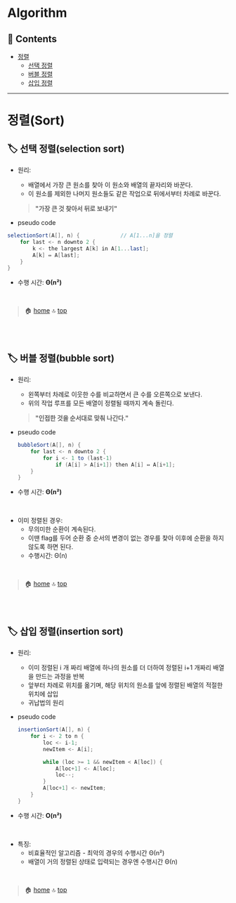 # Algorithm

## :memo: Contents
- [정렬](#정렬sort)
    - [선택 정렬](#label-선택-정렬selection-sort)
    - [버블 정렬](#label-버블-정렬bubble-sort)
    - [삽입 정렬](#label-삽입-정렬insertion-sort)

---

# 정렬(Sort)

## :label: 선택 정렬(selection sort)

- 원리:
    - 배열에서 가장 큰 원소를 찾아 이 원소와 배열의 끝자리와 바꾼다.
    - 이 원소를 제외한 나머지 원소들도 같은 작업으로 뒤에서부터 차례로 바꾼다.
    > **"가장 큰 것 찾아서 뒤로 보내기"**

- pseudo code
```java
selectionSort(A[], n) {             // A[1...n]을 정렬
    for last <- n downto 2 {
        k <- the largest A[k] in A[1...last];
        A[k] ⇔ A[last];
    }
}
```

- 수행 시간: **Θ(n²)**

<br>

> :house: [home](https://github.com/hanwix2/For_Study) :top: [top](#algorithm)

<br>
<br>

## :label: 버블 정렬(bubble sort)

- 원리:
    - 왼쪽부터 차례로 이웃한 수를 비교하면서 큰 수를 오른쪽으로 보낸다.
    - 위의 작업 루프를 모든 배열이 정렬될 때까지 계속 돌린다.
    > **"인접한 것을 순서대로 맞춰 나간다."**

- pseudo code
    ```java
    bubbleSort(A[], n) {
        for last <- n downto 2 {
            for i <- 1 to (last-1)
                if (A[i] > A[i+1]) then A[i] ⇔ A[i+1];
        }
    }
    ```

- 수행 시간: **Θ(n²)**

<br>

- 이미 정렬된 경우:
    - 무의미한 순환이 계속된다.
    - 이땐 flag를 두어 순환 중 순서의 변경이 없는 경우를 찾아 이후에 순환을 하지 않도록 하면 된다.
    - 수행시간: Θ(n)

<br>

> :house: [home](https://github.com/hanwix2/For_Study) :top: [top](#algorithm)

<br>
<br>

## :label: 삽입 정렬(insertion sort)

- 원리:
    - 이미 정렬된 i 개 짜리 배열에 하나의 원소를 더 더하여 정렬된 i+1 개짜리 배열을 만드는 과정을 반복
    - 앞부터 차례로 위치를 옮기며, 해당 위치의 원소를 앞에 정렬된 배열의 적절한 위치에 삽입
    - 귀납법의 원리
    
- pseudo code
    ```java
    insertionSort(A[], n) {
        for i <- 2 to n {
            loc <- i-1;
            newItem <- A[i];

            while (loc >= 1 && newItem < A[loc]) {
                A[loc+1] <- A[loc];
                loc--;
            }
            A[loc+1] <- newItem;
        }
    }
    ```

- 수행 시간: **O(n²)**

<br>

- 특징:
    - 비효율적인 알고리즘 - 최악의 경우의 수행시간 Θ(n²)
    - 배열이 거의 정렬된 상태로 입력되는 경우엔 수행시간 Θ(n)

<br>

> :house: [home](https://github.com/hanwix2/For_Study) :top: [top](#algorithm)
